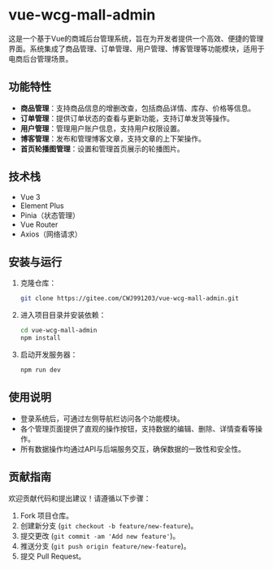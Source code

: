 # vue-wcg-mall-admin

这是一个基于Vue的商城后台管理系统，旨在为开发者提供一个高效、便捷的管理界面。系统集成了商品管理、订单管理、用户管理、博客管理等功能模块，适用于电商后台管理场景。

## 功能特性

- **商品管理**：支持商品信息的增删改查，包括商品详情、库存、价格等信息。
- **订单管理**：提供订单状态的查看与更新功能，支持订单发货等操作。
- **用户管理**：管理用户账户信息，支持用户权限设置。
- **博客管理**：发布和管理博客文章，支持文章的上下架操作。
- **首页轮播图管理**：设置和管理首页展示的轮播图片。

## 技术栈

- Vue 3
- Element Plus
- Pinia（状态管理）
- Vue Router
- Axios（网络请求）

## 安装与运行

1. 克隆仓库：
   ```bash
   git clone https://gitee.com/CWJ991203/vue-wcg-mall-admin.git
   ```

2. 进入项目目录并安装依赖：
   ```bash
   cd vue-wcg-mall-admin
   npm install
   ```

3. 启动开发服务器：
   ```bash
   npm run dev
   ```


## 使用说明

- 登录系统后，可通过左侧导航栏访问各个功能模块。
- 各个管理页面提供了直观的操作按钮，支持数据的编辑、删除、详情查看等操作。
- 所有数据操作均通过API与后端服务交互，确保数据的一致性和安全性。

## 贡献指南

欢迎贡献代码和提出建议！请遵循以下步骤：

1. Fork 项目仓库。
2. 创建新分支 (`git checkout -b feature/new-feature`)。
3. 提交更改 (`git commit -am 'Add new feature'`)。
4. 推送分支 (`git push origin feature/new-feature`)。
5. 提交 Pull Request。
